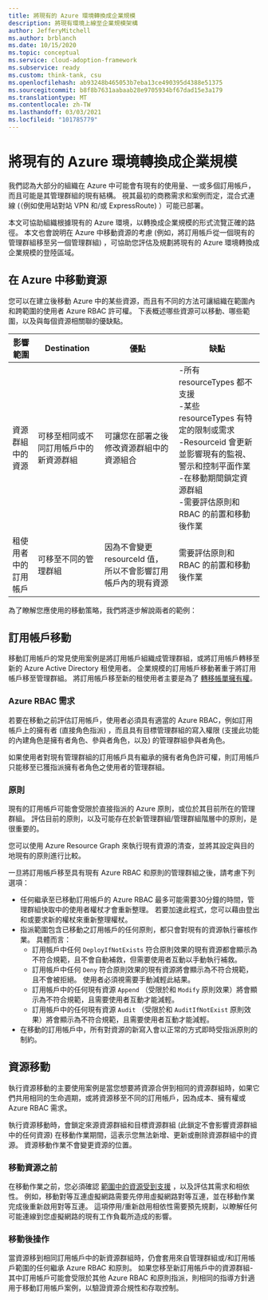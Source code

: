 ```yaml
---
title: 將現有的 Azure 環境轉換成企業規模
description: 將現有環境上線至企業規模架構
author: JefferyMitchell
ms.author: brblanch
ms.date: 10/15/2020
ms.topic: conceptual
ms.service: cloud-adoption-framework
ms.subservice: ready
ms.custom: think-tank, csu
ms.openlocfilehash: ab93248b465053b7eba13ce490395d4388e51375
ms.sourcegitcommit: b8f8b7631aabaab28e9705934bf67dad15e3a179
ms.translationtype: MT
ms.contentlocale: zh-TW
ms.lasthandoff: 03/03/2021
ms.locfileid: "101785779"
---
```

<!-- docutune:casing resourceType resourceTypes resourceId resourceIds -->

# <a name="transition-existing-azure-environments-to-enterprise-scale"></a>將現有的 Azure 環境轉換成企業規模

我們認為大部分的組織在 Azure 中可能會有現有的使用量、一或多個訂用帳戶，而且可能是其管理群組的現有結構。 視其最初的商務需求和案例而定，混合式連線 (（例如使用站對站 VPN 和/或 ExpressRoute) ）可能已部署。

本文可協助組織根據現有的 Azure 環境，以轉換成企業規模的形式流覽正確的路徑。 本文也會說明在 Azure 中移動資源的考慮 (例如，將訂用帳戶從一個現有的管理群組移至另一個管理群組) ，可協助您評估及規劃將現有的 Azure 環境轉換成企業規模的登陸區域。

## <a name="moving-resources-in-azure"></a>在 Azure 中移動資源

您可以在建立後移動 Azure 中的某些資源，而且有不同的方法可讓組織在範圍內和跨範圍的使用者 Azure RBAC 許可權。 下表概述哪些資源可以移動、哪些範圍，以及與每個資源相關聯的優缺點。

| 影響範圍 | Destination | 優點 | 缺點 |
|--|--|--|--|
| 資源群組中的資源 | 可移至相同或不同訂用帳戶中的新資源群組 | 可讓您在部署之後修改資源群組中的資源組合 | -所有 resourceTypes 都不支援 <br> -某些 resourceTypes 有特定的限制或需求 <br> -Resourceid 會更新並影響現有的監視、警示和控制平面作業 <br> -在移動期間鎖定資源群組 <br> -需要評估原則和 RBAC 的前置和移動後作業 |
| 租使用者中的訂用帳戶 | 可移至不同的管理群組 | 因為不會變更 resourceId 值，所以不會影響訂用帳戶內的現有資源 | 需要評估原則和 RBAC 的前置和移動後作業 |

為了瞭解您應使用的移動策略，我們將逐步解說兩者的範例：

## <a name="subscription-move"></a>訂用帳戶移動

移動訂用帳戶的常見使用案例是將訂用帳戶組織成管理群組，或將訂用帳戶轉移至新的 Azure Active Directory 租使用者。 企業規模的訂用帳戶移動著重于將訂用帳戶移至管理群組。 將訂用帳戶移至新的租使用者主要是為了 [轉移帳單擁有權](/azure/cost-management-billing/manage/billing-subscription-transfer)。

### <a name="azure-rbac-requirements"></a>Azure RBAC 需求

若要在移動之前評估訂用帳戶，使用者必須具有適當的 Azure RBAC，例如訂用帳戶上的擁有者 (直接角色指派) ，而且具有目標管理群組的寫入權限 (支援此功能的內建角色是擁有者角色、參與者角色，以及) 的管理群組參與者角色。

如果使用者對現有管理群組的訂用帳戶具有繼承的擁有者角色許可權，則訂用帳戶只能移至已獲指派擁有者角色之使用者的管理群組。

### <a name="policy"></a>原則

現有的訂用帳戶可能會受限於直接指派的 Azure 原則，或位於其目前所在的管理群組。 評估目前的原則，以及可能存在於新管理群組/管理群組階層中的原則，是很重要的。

您可以使用 Azure Resource Graph 來執行現有資源的清查，並將其設定與目的地現有的原則進行比較。

一旦將訂用帳戶移至具有現有 Azure RBAC 和原則的管理群組之後，請考慮下列選項：

- 任何繼承至已移動訂用帳戶的 Azure RBAC 最多可能需要30分鐘的時間，管理群組快取中的使用者權杖才會重新整理。 若要加速此程式，您可以藉由登出和或要求新的權杖來重新整理權杖。
- 指派範圍包含已移動之訂用帳戶的任何原則，都只會對現有的資源執行審核作業。 具體而言：
  - 訂用帳戶中任何 `DeployIfNotExists` 符合原則效果的現有資源都會顯示為不符合規範，且不會自動補救，但需要使用者互動以手動執行補救。
  - 訂用帳戶中任何 `Deny` 符合原則效果的現有資源將會顯示為不符合規範，且不會被拒絕。 使用者必須視需要手動減輕此結果。
  - 訂用帳戶中的任何現有資源 `Append` （受限於和 `Modify` 原則效果）將會顯示為不符合規範，且需要使用者互動才能減輕。
  - 訂用帳戶中的任何現有資源 `Audit` （受限於和 `AuditIfNotExist` 原則效果）將會顯示為不符合規範，且需要使用者互動才能減輕。
- 在移動的訂用帳戶中，所有對資源的新寫入會以正常的方式即時受指派原則的制約。

## <a name="resource-move"></a>資源移動

執行資源移動的主要使用案例是當您想要將資源合併到相同的資源群組時，如果它們共用相同的生命週期，或將資源移至不同的訂用帳戶，因為成本、擁有權或 Azure RBAC 需求。

執行資源移動時，會鎖定來源資源群組和目標資源群組 (此鎖定不會影響資源群組中的任何資源) 在移動作業期間，這表示您無法新增、更新或刪除資源群組中的資源。 資源移動作業不會變更資源的位置。

### <a name="before-you-move-resources"></a>移動資源之前

在移動作業之前，您必須確認 [範圍中的資源受到支援](/azure/azure-resource-manager/management/move-support-resources) ，以及評估其需求和相依性。 例如，移動對等互連虛擬網路需要先停用虛擬網路對等互連，並在移動作業完成後重新啟用對等互連。 這項停用/重新啟用相依性需要預先規劃，以瞭解任何可能連線到您虛擬網路的現有工作負載所造成的影響。

### <a name="post-move-operation"></a>移動後操作

當資源移到相同訂用帳戶中的新資源群組時，仍會套用來自管理群組或/和訂用帳戶範圍的任何繼承 Azure RBAC 和原則。 如果您移至新訂用帳戶中的資源群組-其中訂用帳戶可能會受限於其他 Azure RBAC 和原則指派，則相同的指導方針適用于移動訂用帳戶案例，以驗證資源合規性和存取控制。
